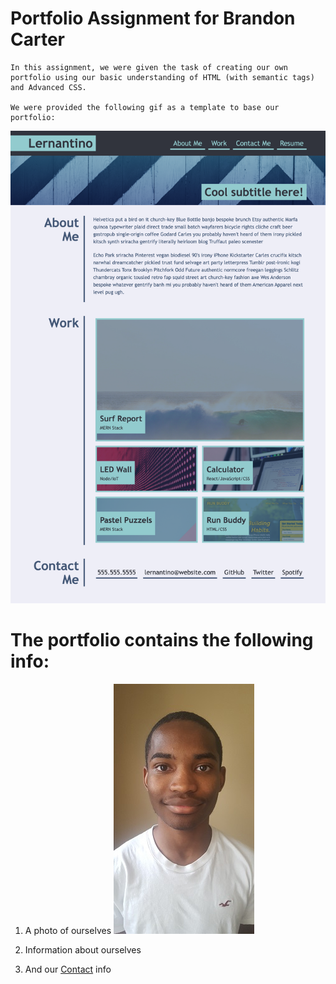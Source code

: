 # Portfolio Assignment for Brandon Carter
    In this assignment, we were given the task of creating our own portfolio using our basic understanding of HTML (with semantic tags) and Advanced CSS. 
   
    We were provided the following gif as a template to base our portfolio:
![alt text](assets/images/portfolio-example.png)

# The portfolio contains the following info:
   1. A photo of ourselves
   ![alt text](assets/images/20180518_180357.jpg) 
   
   2. Information about ourselves
   
   3. And our [Contact](https://brandnn07.github.io/portfolio-assignment-hw) info 

